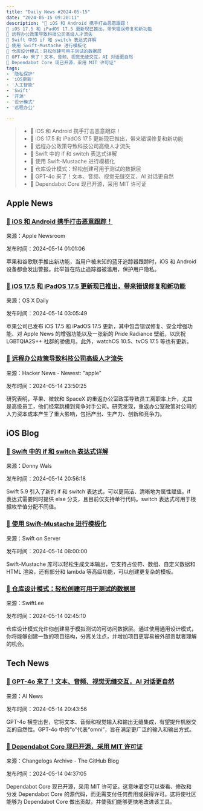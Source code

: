 ```yaml
---
title: "Daily News #2024-05-15"
date: "2024-05-15 09:20:11"
description: "🎉 iOS 和 Android 携手打击恶意跟踪！
🎉 iOS 17.5 和 iPadOS 17.5 更新现已推出，带来错误修复和新功能
🤔 远程办公政策导致科技公司高级人才流失
🎉 Swift 中的 if 和 switch 表达式详解
🌟 使用 Swift-Mustache 进行模板化
🌟 仓库设计模式：轻松创建可用于测试的数据层
🌟 GPT-4o 来了！文本、音频、视觉无缝交互，AI 对话更自然
🎉 Dependabot Core 现已开源，采用 MIT 许可证"
tags: 
- '隐私保护'
- 'iOS更新'
- '人工智能'
- 'Swift'
- '开源'
- '设计模式'
- '远程办公'

---
```


> - 🎉 iOS 和 Android 携手打击恶意跟踪！
> - 🎉 iOS 17.5 和 iPadOS 17.5 更新现已推出，带来错误修复和新功能
> - 🤔 远程办公政策导致科技公司高级人才流失
> - 🎉 Swift 中的 if 和 switch 表达式详解
> - 🌟 使用 Swift-Mustache 进行模板化
> - 🌟 仓库设计模式：轻松创建可用于测试的数据层
> - 🌟 GPT-4o 来了！文本、音频、视觉无缝交互，AI 对话更自然
> - 🎉 Dependabot Core 现已开源，采用 MIT 许可证

## Apple News

### [🎉 iOS 和 Android 携手打击恶意跟踪！](https://www.apple.com/newsroom/2024/05/apple-and-google-deliver-support-for-unwanted-tracking-alerts-in-ios-and-android/)

来源：Apple Newsroom

发布时间：2024-05-14 01:01:06

苹果和谷歌联手推出新功能，当用户被未知的蓝牙追踪器跟踪时，iOS 和 Android 设备都会发出警报。此举旨在防止追踪器被滥用，保护用户隐私。

### [🎉 iOS 17.5 和 iPadOS 17.5 更新现已推出，带来错误修复和新功能](https://osxdaily.com/2024/05/13/ios-17-5-ipados-17-5-update-download-ipsw/)

来源：OS X Daily

发布时间：2024-05-14 03:05:49

苹果公司已发布 iOS 17.5 和 iPadOS 17.5 更新，其中包含错误修复、安全增强功能、对 Apple News 的增强功能以及一张新的 Pride Radiance 壁纸，以庆祝 LGBTQIA2S++ 社群的骄傲月。此外，watchOS 10.5、tvOS 17.5 等也有更新。

### [🤔 远程办公政策导致科技公司高级人才流失](https://arstechnica.com/information-technology/2024/05/rto-mandates-led-to-pronounced-exodus-of-senior-workers-at-top-tech-firms/)

来源：Hacker News - Newest: "apple"

发布时间：2024-05-14 23:50:25

研究表明，苹果、微软和 SpaceX 的重返办公室政策导致员工离职率上升，尤其是高级员工，他们经常跳槽到竞争对手公司。研究发现，重返办公室政策对公司的人力资本成本产生了重大影响，包括产出、生产力、创新和竞争力。

## iOS Blog

### [🎉 Swift 中的 if 和 switch 表达式详解](https://www.donnywals.com/swifts-if-and-switch-expressions-explained/)

来源：Donny Wals

发布时间：2024-05-14 20:56:18

Swift 5.9 引入了新的 if 和 switch 表达式，可以更简洁、清晰地为属性赋值。if 表达式需要同时提供 else 分支，且目前仅支持单行代码。switch 表达式可用于根据枚举值分配不同值。

### [🌟 使用 Swift-Mustache 进行模板化](https://swiftonserver.com/templating-with-swift-mustache/)

来源：Swift on Server

发布时间：2024-05-14 08:00:00

Swift-Mustache 库可以轻松生成文本输出，它支持占位符、数组、自定义数据和 HTML 渲染，还有部分和 lambda 等高级功能，可以创建更复杂的模板。

### [🌟 仓库设计模式：轻松创建可用于测试的数据层](https://www.avanderlee.com/swift/repository-design-pattern/)

来源：SwiftLee

发布时间：2024-05-14 02:45:10

仓库设计模式允许你创建易于模拟测试的可访问数据层。通过使用通用设计模式，你将能够创建一致的项目结构，分离关注点，并增加项目更容易被外部贡献者理解的机会。

## Tech News

### [🌟 GPT-4o 来了！文本、音频、视觉无缝交互，AI 对话更自然](https://www.artificialintelligence-news.com/2024/05/14/gpt-4o-human-like-ai-interaction-text-audio-vision-integration/)

来源：AI News

发布时间：2024-05-14 20:43:56

GPT-4o 横空出世，它将文本、音频和视觉输入和输出无缝集成，有望提升机器交互的自然性。GPT-4o 中的“o”代表“omni”，旨在满足更广泛的输入和输出方式。

### [🎉 Dependabot Core 现已开源，采用 MIT 许可证](https://github.blog/changelog/2024-05-13-dependabot-core-is-now-open-source-with-an-mit-license)

来源：Changelogs Archive - The GitHub Blog

发布时间：2024-05-14 04:37:05

Dependabot Core 现已开源，采用 MIT 许可证。这意味着您可以查看、修改和分发 Dependabot Core 的源代码，而无需支付任何费用或获得许可。这将使社区能够为 Dependabot Core 做出贡献，并使我们能够更快地改进该工具。
